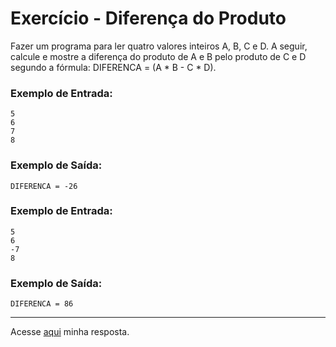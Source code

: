 # Exercício - Diferença do Produto

Fazer um programa para ler quatro valores inteiros A, B, C e D. A seguir, calcule e mostre a diferença do produto de A e B pelo produto de C e D segundo a fórmula: DIFERENCA = (A * B - C * D).

### Exemplo de Entrada:

```
5
6
7
8
```

### Exemplo de Saída:

```
DIFERENCA = -26
```

### Exemplo de Entrada:

```
5
6
-7
8
```

### Exemplo de Saída:

```
DIFERENCA = 86
```
---

Acesse [aqui](https://github.com/JonathanBarr0s/Udemy-Java/blob/main/Se%C3%A7%C3%A3o%2004%20-%20Estrutura%20Sequencial/04.%20Diferen%C3%A7a%20do%20Produto/Diferen%C3%A7aDoProduto/src/Main.java) minha resposta.
